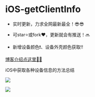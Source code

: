 # iOS-getClientInfo

* 实时更新，力求全网最新最全！😎😎
* 可star⭐️或fork♥️，更新就会有推送！🔜

* 新增设备颜色❗️、设备外壳颜色获取‼️

[博客介绍点这里🤗🤗](http://www.jianshu.com/p/b23016bb97af)

iOS中获取各种设备信息的方法总结

![](https://github.com/PengfeiWang666/iOS-getClientInfo/blob/master/ClientTest/ReadMeResource/guide0.png)

![](https://github.com/PengfeiWang666/iOS-getClientInfo/blob/master/ClientTest/ReadMeResource/guide1png)


